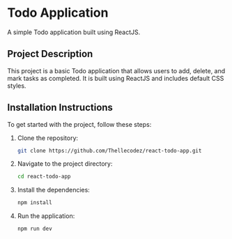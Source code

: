 # Todo Application

A simple Todo application built using ReactJS.

## Project Description

This project is a basic Todo application that allows users to add, delete, and mark tasks as completed. It is built using ReactJS and includes default CSS styles.

## Installation Instructions

To get started with the project, follow these steps:

1. Clone the repository:
   ```bash
   git clone https://github.com/Thellecodez/react-todo-app.git

2. Navigate to the project directory:
    ```bash
    cd react-todo-app

3. Install the dependencies:
   ```bash
   npm install

4. Run the application:
   ```bash
   npm run dev
   
